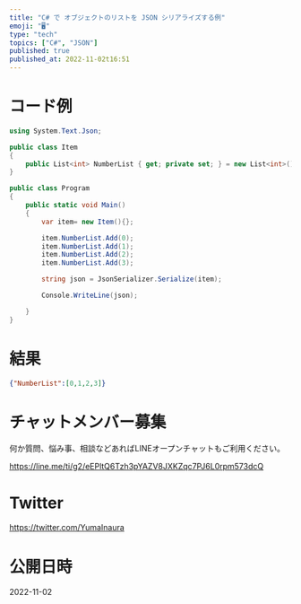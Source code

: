 ```yaml
---
title: "C# で オブジェクトのリストを JSON シリアライズする例"
emoji: "🖥"
type: "tech"
topics: ["C#", "JSON"]
published: true
published_at: 2022-11-02t16:51
---
```


# コード例

```c#
using System.Text.Json;

public class Item
{
    public List<int> NumberList { get; private set; } = new List<int>();
}

public class Program
{
    public static void Main()
    {
        var item= new Item(){};

        item.NumberList.Add(0);
        item.NumberList.Add(1);
        item.NumberList.Add(2);
        item.NumberList.Add(3);

        string json = JsonSerializer.Serialize(item);

        Console.WriteLine(json);

    }
}
```

# 結果

```json
{"NumberList":[0,1,2,3]}
```


# チャットメンバー募集


何か質問、悩み事、相談などあればLINEオープンチャットもご利用ください。

https://line.me/ti/g2/eEPltQ6Tzh3pYAZV8JXKZqc7PJ6L0rpm573dcQ


# Twitter

https://twitter.com/YumaInaura


# 公開日時

2022-11-02
